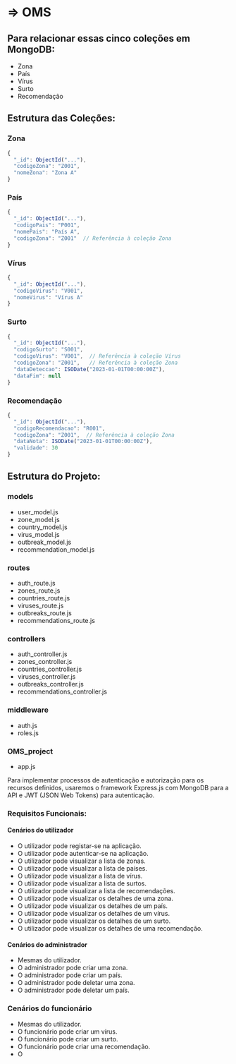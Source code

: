 # => OMS

## Para relacionar essas cinco coleções em MongoDB:

- Zona
- País
- Vírus
- Surto
- Recomendação

## Estrutura das Coleções:

### Zona
```javascript
{
  "_id": ObjectId("..."),
  "codigoZona": "Z001",
  "nomeZona": "Zona A"
}
```

### País
```javascript
{
  "_id": ObjectId("..."),
  "codigoPais": "P001",
  "nomePais": "País A",
  "codigoZona": "Z001"  // Referência à coleção Zona
}
```

### Vírus
```javascript
{
  "_id": ObjectId("..."),
  "codigoVirus": "V001",
  "nomeVirus": "Vírus A"
}
```

### Surto
```javascript
{
  "_id": ObjectId("..."),
  "codigoSurto": "S001",
  "codigoVirus": "V001",  // Referência à coleção Vírus
  "codigoZona": "Z001",   // Referência à coleção Zona
  "dataDeteccao": ISODate("2023-01-01T00:00:00Z"),
  "dataFim": null
}
```

### Recomendação
```javascript
{
  "_id": ObjectId("..."),
  "codigoRecomendacao": "R001",
  "codigoZona": "Z001",  // Referência à coleção Zona
  "dataNota": ISODate("2023-01-01T00:00:00Z"),
  "validade": 30
}
```

## Estrutura do Projeto:

### models
- user_model.js
- zone_model.js
- country_model.js
- virus_model.js
- outbreak_model.js
- recommendation_model.js

### routes
- auth_route.js
- zones_route.js
- countries_route.js
- viruses_route.js
- outbreaks_route.js
- recommendations_route.js

### controllers
- auth_controller.js
- zones_controller.js
- countries_controller.js
- viruses_controller.js
- outbreaks_controller.js
- recommendations_controller.js

### middleware
- auth.js
- roles.js

### OMS_project
- app.js

Para implementar processos de autenticação e autorização para os recursos definidos, usaremos o framework Express.js com MongoDB para a API e JWT (JSON Web Tokens) para autenticação.

### Requisitos Funcionais: 
#### Cenários do utilizador
- O utilizador pode registar-se na aplicação.
- O utilizador pode autenticar-se na aplicação.
- O utilizador pode visualizar a lista de zonas.
- O utilizador pode visualizar a lista de países.
- O utilizador pode visualizar a lista de vírus.
- O utilizador pode visualizar a lista de surtos.
- O utilizador pode visualizar a lista de recomendações.
- O utilizador pode visualizar os detalhes de uma zona.
- O utilizador pode visualizar os detalhes de um país.
- O utilizador pode visualizar os detalhes de um vírus.
- O utilizador pode visualizar os detalhes de um surto.
- O utilizador pode visualizar os detalhes de uma recomendação.
#### Cenários do administrador
- Mesmas do utilizador.
- O administrador pode criar uma zona.
- O administrador pode criar um país.
- O administrador pode deletar uma zona.
- O administrador pode deletar um país.
### Cenários do funcionário
- Mesmas do utilizador.
- O funcionário pode criar um vírus.
- O funcionário pode criar um surto.
- O funcionário pode criar uma recomendação.
- O 
